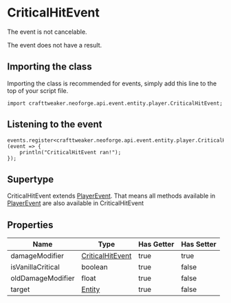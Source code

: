 # CriticalHitEvent

The event is not cancelable.

The event does not have a result.

## Importing the class

Importing the class is recommended for events, simply add this line to the top of your script file.
```zenscript
import crafttweaker.neoforge.api.event.entity.player.CriticalHitEvent;
```


## Listening to the event

```zenscript
events.register<crafttweaker.neoforge.api.event.entity.player.CriticalHitEvent>(event => {
    println("CriticalHitEvent ran!");
});
```


## Supertype

CriticalHitEvent extends [PlayerEvent](/neoforge/api/event/entity/player/PlayerEvent). That means all methods available in [PlayerEvent](/neoforge/api/event/entity/player/PlayerEvent) are also available in CriticalHitEvent

## Properties

|       Name        |                                  Type                                  | Has Getter | Has Setter |
|-------------------|------------------------------------------------------------------------|------------|------------|
| damageModifier    | [CriticalHitEvent](/neoforge/api/event/entity/player/CriticalHitEvent) | true       | true       |
| isVanillaCritical | boolean                                                                | true       | false      |
| oldDamageModifier | float                                                                  | true       | false      |
| target            | [Entity](/vanilla/api/entity/Entity)                                   | true       | false      |

